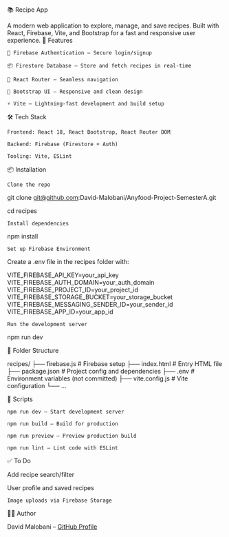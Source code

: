 📚 Recipe App

A modern web application to explore, manage, and save recipes. Built with React, Firebase, Vite, and Bootstrap for a fast and responsive user experience.
🚀 Features

    🔐 Firebase Authentication – Secure login/signup

    📦 Firestore Database – Store and fetch recipes in real-time

    🧭 React Router – Seamless navigation

    🎨 Bootstrap UI – Responsive and clean design

    ⚡ Vite – Lightning-fast development and build setup

🛠️ Tech Stack

    Frontend: React 18, React Bootstrap, React Router DOM

    Backend: Firebase (Firestore + Auth)

    Tooling: Vite, ESLint

📦 Installation

    Clone the repo

git clone git@github.com:David-Malobani/Anyfood-Project-SemesterA.git

cd recipes

    Install dependencies

npm install

    Set up Firebase Environment

Create a .env file in the recipes folder with:

VITE_FIREBASE_API_KEY=your_api_key
VITE_FIREBASE_AUTH_DOMAIN=your_auth_domain
VITE_FIREBASE_PROJECT_ID=your_project_id
VITE_FIREBASE_STORAGE_BUCKET=your_storage_bucket
VITE_FIREBASE_MESSAGING_SENDER_ID=your_sender_id
VITE_FIREBASE_APP_ID=your_app_id

    Run the development server

npm run dev

📁 Folder Structure

recipes/
├── firebase.js # Firebase setup
├── index.html # Entry HTML file
├── package.json # Project config and dependencies
├── .env # Environment variables (not committed)
├── vite.config.js # Vite configuration
└── ...

🧪 Scripts

    npm run dev – Start development server

    npm run build – Build for production

    npm run preview – Preview production build

    npm run lint – Lint code with ESLint

✅ To Do

Add recipe search/filter

User profile and saved recipes

    Image uploads via Firebase Storage

👨‍💻 Author

David Malobani – [GitHub Profile](https://github.com/David-Malobani)
